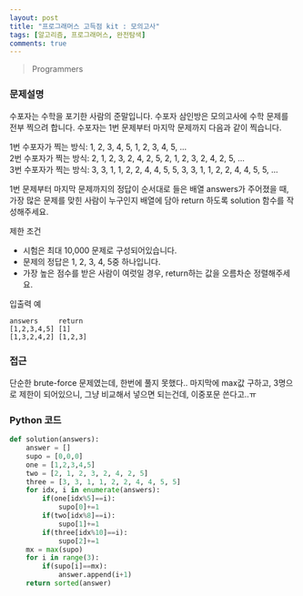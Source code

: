 ```yaml
---
layout: post
title: "프로그래머스 고득점 kit : 모의고사"
tags: [알고리즘, 프로그래머스, 완전탐색]
comments: true
---
```


> Programmers  

### 문제설명  
수포자는 수학을 포기한 사람의 준말입니다. 수포자 삼인방은 모의고사에 수학 문제를 전부 찍으려 합니다. 수포자는 1번 문제부터 마지막 문제까지 다음과 같이 찍습니다.  

1번 수포자가 찍는 방식: 1, 2, 3, 4, 5, 1, 2, 3, 4, 5, ...  
2번 수포자가 찍는 방식: 2, 1, 2, 3, 2, 4, 2, 5, 2, 1, 2, 3, 2, 4, 2, 5, ...  
3번 수포자가 찍는 방식: 3, 3, 1, 1, 2, 2, 4, 4, 5, 5, 3, 3, 1, 1, 2, 2, 4, 4, 5, 5, ...  

1번 문제부터 마지막 문제까지의 정답이 순서대로 들은 배열 answers가 주어졌을 때, 가장 많은 문제를 맞힌 사람이 누구인지 배열에 담아 return 하도록 solution 함수를 작성해주세요.  

제한 조건  
- 시험은 최대 10,000 문제로 구성되어있습니다.  
- 문제의 정답은 1, 2, 3, 4, 5중 하나입니다.  
- 가장 높은 점수를 받은 사람이 여럿일 경우, return하는 값을 오름차순 정렬해주세요.  

입출력 예  
~~~
answers     return
[1,2,3,4,5] [1]
[1,3,2,4,2] [1,2,3]
~~~

### 접근  
단순한 brute-force 문제였는데, 한번에 풀지 못했다.. 마지막에 max값 구하고, 3명으로 제한이 되어있으니, 그냥 비교해서 넣으면 되는건데, 이중포문 쓴다고..ㅠ  

### Python 코드  
```python
def solution(answers):
    answer = []
    supo = [0,0,0]
    one = [1,2,3,4,5]
    two = [2, 1, 2, 3, 2, 4, 2, 5]
    three = [3, 3, 1, 1, 2, 2, 4, 4, 5, 5]
    for idx, i in enumerate(answers):
        if(one[idx%5]==i):
            supo[0]+=1
        if(two[idx%8]==i):
            supo[1]+=1
        if(three[idx%10]==i):
            supo[2]+=1
    mx = max(supo)
    for i in range(3):
        if(supo[i]==mx):
            answer.append(i+1)
    return sorted(answer)
```